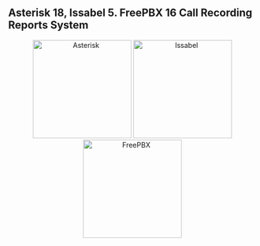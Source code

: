 ## Asterisk 18, Issabel 5. FreePBX 16 Call Recording Reports System
<p align="center">
  <img width="200" src="https://upload.wikimedia.org/wikipedia/commons/thumb/2/20/Asterisk_logo.svg/1280px-Asterisk_logo.svg.png" alt="Asterisk">
  <img width="200" src="https://www.issabel.ir/logos/large_issabel-iogo-90.png" alt="Issabel">
  <img width="200" src="https://upload.wikimedia.org/wikipedia/en/thumb/c/cb/FreePBX_Logo.png/800px-FreePBX_Logo.png" alt="FreePBX">
</p>
